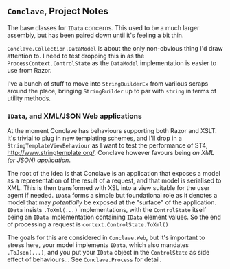 ## `Conclave`, Project Notes

The base classes for `IData` concerns. This used to be
a much larger assembly, but has been paired down until
it's feeling a bit thin.

`Conclave.Collection.DataModel` is about the only
non-obvious thing I'd draw attention to. I need to
test dropping this in as the `ProcessContext.ControlState`
as the `DataModel` implementation is easier to use
from Razor.

I've a bunch of stuff to move into `StringBuilderEx`
from variious scraps around the place, bringing
`StringBuilder` up to par with `string` in terms
of utility methods.

### `IData`, and XML/JSON Web applications

At the moment Conclave has behaviours supporting both Razor and XSLT. It's
trivial to plug in new templating schemes, and I'll drop in a 
`StringTemplateViewBehaviour` as I want to test the performance of ST4,
<http://www.stringtemplate.org/>. Conclave however favours being 
*an XML (or JSON) application*.

The root of the idea is that Conclave is an application that exposes a model
as a representation of the result of a request, and that model is serialised
to XML. This is then transformed with XSL into a view suitable for the user
agent if needed. `IData` forms a simple but foundational role as it denotes
a model that may *potentially* be exposed at the "surface" of the application.
`IData` insists `.ToXml(...)` implementations, with the `ControlState`
itself being an `IData` implementation containing `IData` element values. So
the end of processing a request is `context.ControlState.ToXml()`

The goals for this are considered in `Conclave.Web`, but it's important to
stress here, your model implements `IData`, which also mandates `.ToJson(...)`,
and you put your `IData` object in the `ControlState` as side effect of
behaviours... See `Conclave.Process` for detail. 